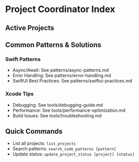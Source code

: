 # Project Coordinator Index

## Active Projects

<!-- Projects will be automatically updated here -->

## Common Patterns & Solutions

### Swift Patterns
- Async/Await: See patterns/async-patterns.md
- Error Handling: See patterns/error-handling.md
- SwiftUI Best Practices: See patterns/swiftui-practices.md

### Xcode Tips
- Debugging: See tools/debugging-guide.md
- Performance: See tools/performance-optimization.md
- Build Issues: See tools/troubleshooting.md

## Quick Commands
- List all projects: `list_projects`
- Search patterns: `search_code_patterns [pattern]`
- Update status: `update_project_status [project] [status]`